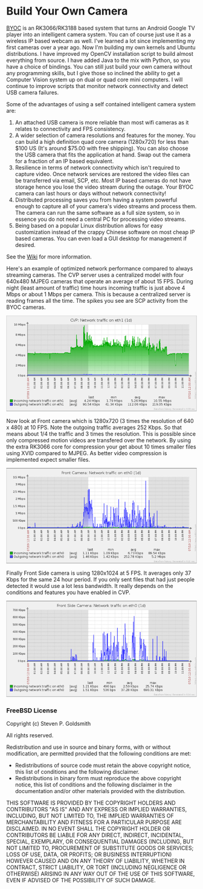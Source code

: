 # Build Your Own Camera

[BYOC](https://github.com/sgjava/byoc/wiki) is an RK3066/RK3188 based system that
turns an Android Google TV player into an intelligent camera system. You can of
course just use it as a wireless IP based webcam as well. I've learned a lot since
implementing my first cameras over a year ago. Now I'm building my own kernels and
Ubuntu distributions. I have improved my OpenCV installation script to build
almost everything from source. I have added Java to the mix with Python, so you
have a choice of bindings. You can still just build your own camera without any
programming skills, but I give those so inclined the ability to get a Computer
Vision system up on dual or quad core mini computers. I will continue to improve
scripts that monitor network connectivity and detect USB camera failures.

Some of the advantages of using a self contained intelligent camera system are: 
 
1. An attached USB camera is more reliable than most wifi cameras as it relates
to connectivity and FPS consistency.
2. A wider selection of camera resolutions and features for the money. You can
build a high definition quad core camera (1280x720) for less than $100 US (It's
around $75.00 with free shipping). You can also choose the USB camera that fits
the application at hand. Swap out the camera for a fraction of an IP based
equivalent.
3. Resilience in terms of network connectivity which isn't required to capture
video. Once network services are restored the video files can be transferred
via email, SCP, etc. Most IP based cameras do not have storage hence you lose
the video stream during the outage. Your BYOC camera can last hours or days
without network connectivity!
4. Distributed processing saves you from having a system powerful enough to
capture all of your camera's video streams and process them. The camera can
run the same software as a full size system, so in essence you do not need
a central PC for processing video streams.
5. Being based on a popular Linux distribution allows for easy customization instead
of the crappy Chinese software on most cheap IP based cameras. You can even
load a GUI desktop for management if desired.

See the [Wiki](https://github.com/sgjava/byoc/wiki) for more information.

Here's an example of optimized network performance compared to always streaming cameras. The CVP server uses
a centralized model with four 640x480 MJPEG cameras that operate an average of about 15 FPS. During night (least amount of traffic)
time hours incoming traffic is just above 4 Mbps or about 1 Mbps per camera. This is because a centralized server is reading frames all
the time. The spikes you see are SCP activity from the BYOC cameras.

![Central server](images/central.png)

Now look at Front camera which is 1280x720 (3 times the resolution of 640 x 480) at 10 FPS. Note the outgoing traffic averages
252 Kbps. So that means about 1/4 the traffic and 3 times the resolution. This is possible since only compressed motion videos are
transfered over the network. By using the extra RK3066 core for compression your get about 10 times smaller files using XVID compared
to MJPEG. As better video compression is implemented expect smaller files.

![Front camera](images/front.png)

Finally Front Side camera is using 1280x1024 at 5 FPS. It averages only 37 Kbps for the same 24 hour period. If you only sent files that
had just people detected it would use a lot less bandwidth. It really depends on the conditions and features you have enabled in CVP.

![Front side camera](images/front-side.png)

### FreeBSD License

Copyright (c) Steven P. Goldsmith

All rights reserved.

Redistribution and use in source and binary forms, with or without modification, are permitted provided that the following conditions are met:
* Redistributions of source code must retain the above copyright notice, this list of conditions and the following disclaimer.
* Redistributions in binary form must reproduce the above copyright notice, this list of conditions and the following disclaimer in the documentation and/or other materials provided with the distribution.

THIS SOFTWARE IS PROVIDED BY THE COPYRIGHT HOLDERS AND CONTRIBUTORS "AS IS" AND ANY EXPRESS OR IMPLIED WARRANTIES, INCLUDING, BUT NOT LIMITED TO, THE IMPLIED WARRANTIES OF MERCHANTABILITY AND FITNESS FOR A PARTICULAR PURPOSE ARE DISCLAIMED. IN NO EVENT SHALL THE COPYRIGHT HOLDER OR CONTRIBUTORS BE LIABLE FOR ANY DIRECT, INDIRECT, INCIDENTAL, SPECIAL, EXEMPLARY, OR CONSEQUENTIAL DAMAGES (INCLUDING, BUT NOT LIMITED TO, PROCUREMENT OF SUBSTITUTE GOODS OR SERVICES; LOSS OF USE, DATA, OR PROFITS; OR BUSINESS INTERRUPTION) HOWEVER CAUSED AND ON ANY THEORY OF LIABILITY, WHETHER IN CONTRACT, STRICT LIABILITY, OR TORT (INCLUDING NEGLIGENCE OR OTHERWISE) ARISING IN ANY WAY OUT OF THE USE OF THIS SOFTWARE, EVEN IF ADVISED OF THE POSSIBILITY OF SUCH DAMAGE.
